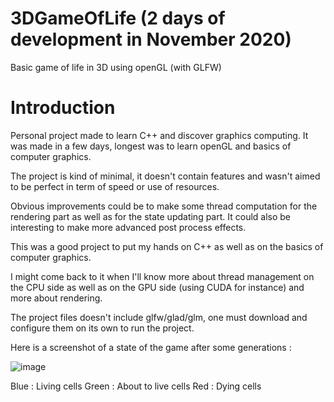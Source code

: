 # 3DGameOfLife (2 days of development in November 2020)
Basic game of life in 3D using openGL (with GLFW)

# Introduction

Personal project made to learn  C++ and discover graphics computing. It was made in a few days, longest was to learn openGL and basics of computer graphics.

The project is kind of minimal, it doesn't contain features and wasn't aimed to be perfect in term of speed or use of resources. 

Obvious improvements could be to make some thread computation for the rendering part as well as for the state updating part.
It could also be interesting to make more advanced post process effects.

This was a good project to put my hands on C++ as well as on the basics of computer graphics.

I might come back to it when I'll know more about thread management on the CPU side as well as on the GPU side (using CUDA for instance) and more about rendering.

The project files doesn't include glfw/glad/glm, one must download and configure them on its own to run the project.

Here is a screenshot of a state of the game after some generations :

![image](https://user-images.githubusercontent.com/55114282/102686286-d06cb200-41e6-11eb-8d57-3836d196f0b9.png)

Blue : Living cells
Green : About to live cells
Red : Dying cells
